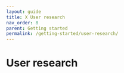 ```yaml
---
layout: guide
title: X User research
nav_order: 8
parent: Getting started
permalink: /getting-started/user-research/
---
```


# User research